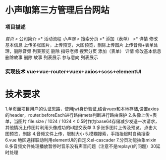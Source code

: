 # 小声咖第三方管理后台网站

### 项目描述
*首页
	>* 公司简介
	>* 活动流程
*小声咖
	>* 搜索分页
	>* 添加（表单）
	>* 详情
		修改基本信息
		上传多张图片，上传预览，大图预览，删除上传图片
		上传音频+表单处理，删除音频
		列表预览
	删除
指导老师
	搜索分页
	添加（表单）
	详情
		修改基本信息
		删除故事
	删除
故事
	列表展示
参与意向
	列表展示
### 实现技术 vue+vue-router+vuex+axios+scss+elementUI
# 技术要求
1.单页面项目用户的认证思路，使用jwt身份验证,结合vuex和本地存储,设置axios的header，router.beforeEach进行路由meta判断进行路由保护
2.头像上传+表单，当图片 file.size / 1024 / 1024 < 0.5时作为base64存储减少发送一次请求， 其他情况上传图片利用头像成功的id提交表单
3.多张多图片上传及预览，点击大图预览，删除
4.音频文件上传，限制大小
5.模糊搜索，手指抬起时自动搜索
6.vue 地区选择联动利用elementUI的自定义el-cascader
7.分页功能抽象mixin
8.多音频文件处理播放暂停时音乐没有声音问题（注意不是replay()的问题）30延时处理




